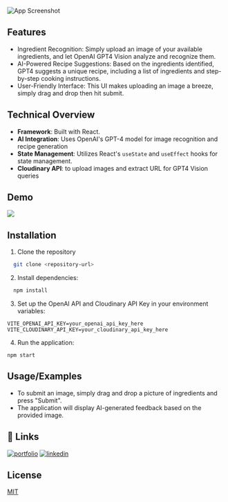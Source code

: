 
![App Screenshot](https://i.ibb.co/1m9YRWT/Screenshot-2024-02-25-at-4-49-07-PM.png)


## Features

- Ingredient Recognition: Simply upload an image of your available ingredients, and let OpenAI GPT4 Vision analyze and recognize them.
- AI-Powered Recipe Suggestions: Based on the ingredients identified, GPT4 suggests a unique recipe, including a list of ingredients and step-by-step cooking instructions.
- User-Friendly Interface: This UI makes uploading an image a breeze, simply drag and drop then hit submit.




## Technical Overview

- **Framework**: Built with React.
- **AI Integration**: Uses OpenAI's GPT-4 model for image recognition and recipe generation
- **State Management**: Utilizes React's `useState` and `useEffect` hooks for state management.
- **Cloudinary API**: to upload images and extract URL for GPT4 Vision queries



## Demo

![](https://i.giphy.com/02p42MiXWBnUWeB5nK.webp)

## Installation

1. Clone the repository

```bash
  git clone <repository-url> 
```
2. Install dependencies:
```bash
  npm install

```
3. Set up the OpenAI API and Cloudinary API Key in your environment variables:
```
VITE_OPENAI_API_KEY=your_openai_api_key_here
VITE_CLOUDINARY_API_KEY=your_cloudinary_api_key_here
```
4. Run the application:
```
npm start
```
    
## Usage/Examples

- To submit an image, simply drag and drop a picture of ingredients and press "Submit".
- The application will display AI-generated feedback based on the provided image.


## 🔗 Links
[![portfolio](https://img.shields.io/badge/my_portfolio-000?style=for-the-badge&logo=ko-fi&logoColor=white)](https://cs.newpaltz.edu/~dimapanh1/)
[![linkedin](https://img.shields.io/badge/linkedin-0A66C2?style=for-the-badge&logo=linkedin&logoColor=white)](https://www.linkedin.com/in/hamil-dimapanat-1b6057167/)


## License

[MIT](https://choosealicense.com/licenses/mit/)

